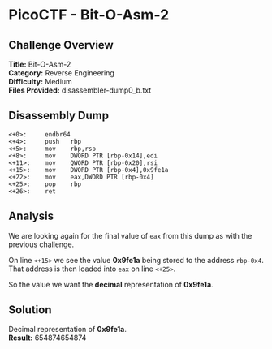 # PicoCTF - Bit-O-Asm-2

## Challenge Overview
**Title:** Bit-O-Asm-2  
**Category:** Reverse Engineering  
**Difficulty:** Medium  
**Files Provided:** disassembler-dump0_b.txt

## Disassembly Dump
```
<+0>:     endbr64 
<+4>:     push   rbp
<+5>:     mov    rbp,rsp
<+8>:     mov    DWORD PTR [rbp-0x14],edi
<+11>:    mov    QWORD PTR [rbp-0x20],rsi
<+15>:    mov    DWORD PTR [rbp-0x4],0x9fe1a
<+22>:    mov    eax,DWORD PTR [rbp-0x4]
<+25>:    pop    rbp
<+26>:    ret
```

## Analysis
We are looking again for the final value of `eax` from this dump as with the previous challenge.

On line `<+15>` we see the value **0x9fe1a** being stored to the address `rbp-0x4`.  
That address is then loaded into `eax` on line `<+25>`.

So the value we want the **decimal** representation of **0x9fe1a**.

## Solution
Decimal representation of **0x9fe1a**.  
**Result:** 654874654874
